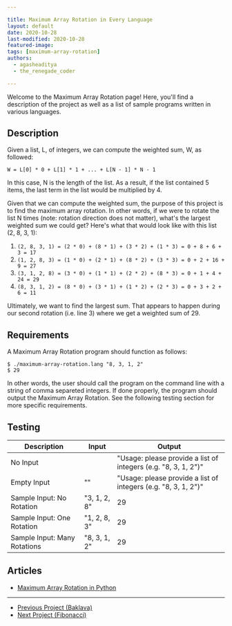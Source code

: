 ```yaml
---

title: Maximum Array Rotation in Every Language
layout: default
date: 2020-10-28
last-modified: 2020-10-28
featured-image: 
tags: [maximum-array-rotation]
authors:
  - agasheaditya
  - the_renegade_coder

---
```


Welcome to the Maximum Array Rotation page! Here, you'll find a description of the project as well as a list of sample programs written in various languages.

## Description

Given a list, L, of integers, we can compute the weighted sum, W, as followed:

```
W = L[0] * 0 + L[1] * 1 + ... + L[N - 1] * N - 1
```

In this case, N is the length of the list. As a result, if the list contained 5 items,
the last term in the list would be multiplied by 4.

Given that we can compute the weighted sum, the purpose of this project is to
find the maximum array rotation. In other words, if we were to rotate the list N 
times (note: rotation direction does not matter), what's the largest weighted sum 
we could get? Here's what that would look like with this list (2, 8, 3, 1):

1. `(2, 8, 3, 1) = (2 * 0) + (8 * 1) + (3 * 2) + (1 * 3) = 0 + 8 + 6 + 3 = 17`
2. `(1, 2, 8, 3) = (1 * 0) + (2 * 1) + (8 * 2) + (3 * 3) = 0 + 2 + 16 + 9 = 27`
3. `(3, 1, 2, 8) = (3 * 0) + (1 * 1) + (2 * 2) + (8 * 3) = 0 + 1 + 4 + 24 = 29`
4. `(8, 3, 1, 2) = (8 * 0) + (3 * 1) + (1 * 2) + (2 * 3) = 0 + 3 + 2 + 6 = 11`

Ultimately, we want to find the largest sum. That appears to happen during our
second rotation (i.e. line 3) where we get a weighted sum of 29. 


## Requirements

A Maximum Array Rotation program should function as follows:

```shell
$ ./maximum-array-rotation.lang "8, 3, 1, 2"
$ 29
```

In other words, the user should call the program on the command line with a string
of comma separeted integers. If done properly, the program should output the 
Maximum Array Rotation. See the following testing section for more specific requirements.


## Testing

| Description                  | Input                     | Output                                                         |
| ---------------------------- | ------------------------- | -------------------------------------------------------------- |
| No Input                     |                           | "Usage: please provide a list of integers (e.g. "8, 3, 1, 2")" |
| Empty Input                  | ""                        | "Usage: please provide a list of integers (e.g. "8, 3, 1, 2")" |
| Sample Input: No Rotation    | "3, 1, 2, 8"              | 29                                                             |
| Sample Input: One Rotation   | "1, 2, 8, 3"              | 29                                                             |
| Sample Input: Many Rotations | "8, 3, 1, 2"              | 29                                                             |


## Articles

- [Maximum Array Rotation in Python](https://sampleprograms.io/projects/maximum-array-rotation/python)

---

<nav class="project-nav">

- [Previous Project (Baklava)](https://sampleprograms.io/projects/baklava)
- [Next Project (Fibonacci)](https://sampleprograms.io/projects/fibonacci)

</nav>